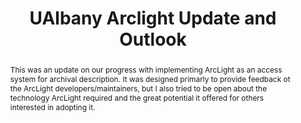 ---
layout: post
title:  'UAlbany Arclight Update and Outlook'
link: https://docs.google.com/document/d/1SOTOJb1FZPeuNyfchEpGFa7u1sgl0DtJwqNP2X44J5c
link_label: Google Doc
pdf: /assets/arclightUpdate.pdf
abstract: This was an update on our progress with implementing ArcLight as an access system for archival description. It was designed primarly to provide feedback ot the ArcLight developers/maintainers, but I also tried to be open about the technology ArcLight required and the great potential it offered for others interested in adopting it.
---